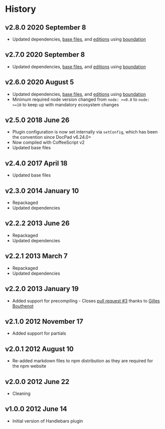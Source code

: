 # History

## v2.8.0 2020 September 8

-   Updated dependencies, [base files](https://github.com/bevry/base), and [editions](https://editions.bevry.me) using [boundation](https://github.com/bevry/boundation)

## v2.7.0 2020 September 8

-   Updated dependencies, [base files](https://github.com/bevry/base), and [editions](https://editions.bevry.me) using [boundation](https://github.com/bevry/boundation)

## v2.6.0 2020 August 5

-   Updated dependencies, [base files](https://github.com/bevry/base), and [editions](https://editions.bevry.me) using [boundation](https://github.com/bevry/boundation)
-   Minimum required node version changed from `node: >=0.8` to `node: >=10` to keep up with mandatory ecosystem changes

## v2.5.0 2018 June 26

-   Plugin configuration is now set internally via `setConfig`, which has been the convention since DocPad v6.24.0+
-   Now compiled with CoffeeScript v2
-   Updated base files

## v2.4.0 2017 April 18

-   Updated base files

## v2.3.0 2014 January 10

-   Repackaged
-   Updated dependencies

## v2.2.2 2013 June 26

-   Repackaged
-   Updated dependencies

## v2.2.1 2013 March 7

-   Repackaged
-   Updated dependencies

## v2.2.0 2013 January 19

-   Added support for precompiling - Closes [pull request #3](https://github.com/docpad/docpad-plugin-handlebars/pull/3) thanks to [Gilles Bouthenot](https://github.com/gbouthenot)

## v2.1.0 2012 November 17

-   Added support for partials

## v2.0.1 2012 August 10

-   Re-added markdown files to npm distribution as they are required for the npm website

## v2.0.0 2012 June 22

-   Cleaning

## v1.0.0 2012 June 14

-   Initial version of Handlebars plugin
